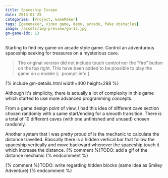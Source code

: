 ```yaml
---
title: Spaceship Escape
date: 2013-01-25
categories: [Project, GameMaker]
tags: [gamemaker, video game, demo, arcade, fake obstacles]
image: /assets/img-preview/gm-13.jpg
gm-game-idx: 13
---
```


Starting to find my game on arcade style game.
Control an adventurous spaceship seeking for treasures on a mysterious cave.

> The original version did not include touch control nor the "fire" button on the top right.
This have been added to be possible to play the game on a mobile
{: .prompt-info }

{% include gm-details.html width=400 height=288 %}


Although it's simplicity, there is actually a lot of complexity in this game which started
to use more advanced programming concepts.

From a game design point of view, I had this idea of different cave section chosen randomly with a 
same start/ending for a smooth transition.
There is a total of 10 different caves (with one unfinished and unused) chosen randomly.

Another system that I was pretty proud of is the mechanic to calculate the distance travelled.
Basically there is a hidden vertical bar that follow the spaceship vertically and move backward
whenever the spaceship touch it which increase the distance.
{% comment %}TODO: add a gif of the distance mechanic {% endcomment %}

{% comment %}TODO: write regarding hidden blocks (same idea as Smiley Adventure) {% endcomment %}
